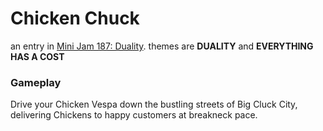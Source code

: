# Chicken Chuck
an entry in [Mini Jam 187: Duality](https://itch.io/jam/mini-jam-187-duality).
themes are **DUALITY** and **EVERYTHING HAS A COST**

### Gameplay
Drive your Chicken Vespa down the bustling streets of Big Cluck City, delivering Chickens to happy customers at breakneck pace.
